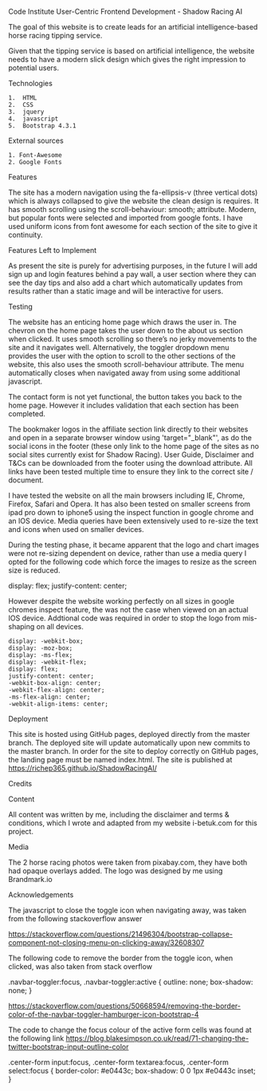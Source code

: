 Code Institute User-Centric Frontend Development - Shadow Racing AI

The goal of this website is to create leads for an artificial intelligence-based horse racing tipping service.

Given that the tipping service is based on artificial intelligence, the website needs to have a modern slick design
which gives the right impression to potential users.

Technologies

    1.	HTML
    2.	CSS
    3.	jquery
    4.	javascript
    5.  Bootstrap 4.3.1

External sources

    1. Font-Awesome
    2. Google Fonts

Features

The site has a modern navigation using the fa-ellipsis-v (three vertical dots) which is always collapsed to give the
website the clean design is requires. It has smooth scrolling using the scroll-behaviour: smooth; attribute. Modern,
but popular fonts were selected and imported from google fonts. I have used uniform icons from font awesome for each
section of the site to give it continuity.

Features Left to Implement

As present the site is purely for advertising purposes, in the future I will add sign up and login features behind a
pay wall, a user section where they can see the day tips and also add a chart which automatically updates from results
rather than a static image and will be interactive for users.

Testing

The website has an enticing home page which draws the user in. The chevron on the home page takes the user down to the
about us section when clicked. It uses smooth scrolling so there’s no jerky movements to the site and it navigates well.
Alternatively, the toggler dropdown menu provides the user with the option to scroll to the other sections of the website,
this also uses the smooth scroll-behaviour attribute. The menu automatically closes when navigated away from using some
additional javascript.

The contact form is not yet functional, the button takes you back to the home page. However it includes validation that each
section has been completed.

The bookmaker logos in the affiliate section link directly to their websites and open in a separate browser window using
'target="_blank"', as do the social icons in the footer (these only link to the home page of the sites as no social sites
currently exist for Shadow Racing). User Guide, Disclaimer and T&Cs can be downloaded from the footer using the download
attribute. All links have been tested multiple time to ensure they link to the correct site / document.

I have tested the website on all the main browsers including IE, Chrome, Firefox, Safari and Opera. It has also been tested
on smaller screens from ipad pro down to iphone5 using the inspect function in google chrome and an IOS device. Media queries
have been extensively used to re-size the text and icons when used on smaller devices.

During the testing phase, it became apparent that the logo and chart images were not re-sizing dependent on device, rather
than use a media query I opted for the following code which force the images to resize as the screen size is reduced.

display: flex;
justify-content: center;

However despite the website working perfectly on all sizes in google chromes inspect feature, the was not the case when viewed
on an actual IOS device. Addtional code was required in order to stop the logo from mis-shaping on all devices.

    display: -webkit-box;
    display: -moz-box;
    display: -ms-flex;
    display: -webkit-flex;
    display: flex;
    justify-content: center;
    -webkit-box-align: center;
    -webkit-flex-align: center;
    -ms-flex-align: center;
    -webkit-align-items: center;

Deployment

This site is hosted using GitHub pages, deployed directly from the master branch. The deployed site will update automatically
upon new commits to the master branch. In order for the site to deploy correctly on GitHub pages, the landing page must be
named index.html. The site is published at https://richep365.github.io/ShadowRacingAI/

Credits

Content

All content was written by me, including the disclaimer and terms & conditions, which I wrote and adapted from my website
i-betuk.com for this project.

Media

The 2 horse racing photos were taken from pixabay.com, they have both had opaque overlays added. The logo was designed by
me using Brandmark.io

Acknowledgements

The javascript to close the toggle icon when navigating away, was taken from the following stackoverflow answer

<script>
    $(document).on('click', function() {
        $('.collapse').collapse('hide');
    })
</script>

https://stackoverflow.com/questions/21496304/bootstrap-collapse-component-not-closing-menu-on-clicking-away/32608307

The following code to remove the border from the toggle icon, when clicked, was also taken from stack overflow

.navbar-toggler:focus,
.navbar-toggler:active {
    outline: none;
    box-shadow: none;
}

https://stackoverflow.com/questions/50668594/removing-the-border-color-of-the-navbar-toggler-hamburger-icon-bootstrap-4

The code to change the focus colour of the active form cells was found at the following link
https://blog.blakesimpson.co.uk/read/71-changing-the-twitter-bootstrap-input-outline-color

.center-form input:focus,
.center-form textarea:focus,
.center-form select:focus {
border-color: #e0443c;
box-shadow: 0 0 1px #e0443c inset;
}








